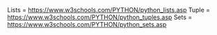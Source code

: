 Lists = https://www.w3schools.com/PYTHON/python_lists.asp
Tuple = https://www.w3schools.com/PYTHON/python_tuples.asp
Sets = https://www.w3schools.com/PYTHON/python_sets.asp

